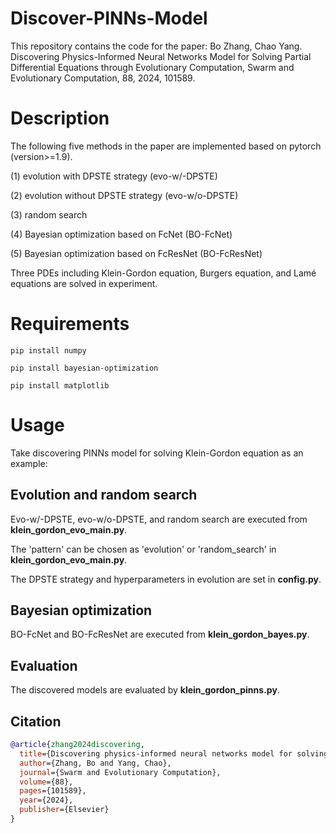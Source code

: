 # Discover-PINNs-Model
This repository contains the code for the paper: Bo Zhang, Chao Yang. Discovering Physics-Informed Neural Networks Model for Solving Partial Differential Equations through Evolutionary Computation, Swarm and Evolutionary Computation, 88, 2024, 101589.


# Description 

The following five methods in the paper are implemented based on pytorch (version>=1.9).

(1) evolution with DPSTE strategy (evo-w/-DPSTE)

(2) evolution without DPSTE strategy (evo-w/o-DPSTE)

(3) random search

(4) Bayesian optimization based on FcNet (BO-FcNet) 

(5) Bayesian optimization based on FcResNet (BO-FcResNet)

Three PDEs including Klein-Gordon equation, Burgers equation, and Lamé equations are solved in experiment. 



# Requirements

`pip install numpy`

`pip install bayesian-optimization`

`pip install matplotlib`



# Usage

Take discovering PINNs model for solving Klein-Gordon equation as an example: 

## Evolution and random search 

Evo-w/-DPSTE, evo-w/o-DPSTE, and random search are executed from **klein_gordon_evo_main.py**. 

The 'pattern' can be chosen as 'evolution' or 'random_search' in **klein_gordon_evo_main.py**.

The DPSTE strategy and hyperparameters in evolution are set in **config.py**.

## Bayesian optimization

BO-FcNet and BO-FcResNet are executed from **klein_gordon_bayes.py**.

## Evaluation

The discovered models are evaluated by **klein_gordon_pinns.py**.



## Citation

```bibtex
@article{zhang2024discovering,
  title={Discovering physics-informed neural networks model for solving partial differential equations through evolutionary computation},
  author={Zhang, Bo and Yang, Chao},
  journal={Swarm and Evolutionary Computation},
  volume={88},
  pages={101589},
  year={2024},
  publisher={Elsevier}
}

